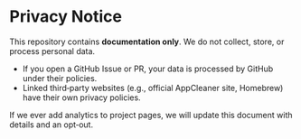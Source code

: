 # Privacy Notice

This repository contains **documentation only**. We do not collect, store, or process personal data.

- If you open a GitHub Issue or PR, your data is processed by GitHub under their policies.
- Linked third‑party websites (e.g., official AppCleaner site, Homebrew) have their own privacy policies.

If we ever add analytics to project pages, we will update this document with details and an opt‑out.

